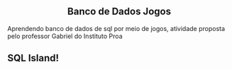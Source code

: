 <h2 align="center"> Banco de Dados Jogos </h2>
Aprendendo banco de dados de sql por meio de jogos, atividade proposta pelo professor Gabriel do Instituto Proa

## SQL Island!
